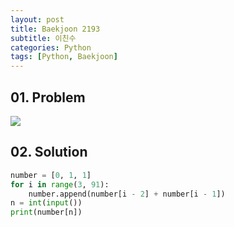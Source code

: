 ```yaml
---
layout: post
title: Baekjoon 2193
subtitle: 이친수
categories: Python
tags: [Python, Baekjoon]
---
```


## 01. Problem

<img src="https://github.com/WoojinJeonkr/WoojinJeonkr.github.io/blob/main/assets/images/post_image/baekjoon_2193.png?raw=true">

## 02. Solution

```Python
number = [0, 1, 1]
for i in range(3, 91):
    number.append(number[i - 2] + number[i - 1])
n = int(input())
print(number[n])
```
